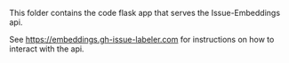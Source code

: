 This folder contains the code  flask app that serves the Issue-Embeddings api.  

See https://embeddings.gh-issue-labeler.com for instructions on how to interact with the api.
